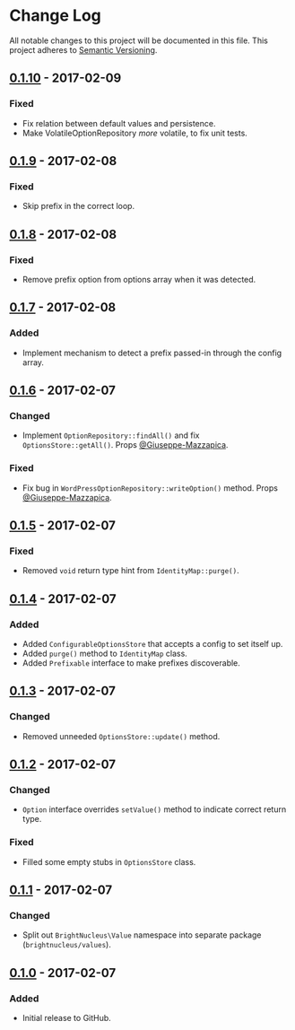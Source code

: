 # Change Log
All notable changes to this project will be documented in this file.
This project adheres to [Semantic Versioning](http://semver.org/).

## [0.1.10] - 2017-02-09
### Fixed
- Fix relation between default values and persistence.
- Make VolatileOptionRepository _more_ volatile, to fix unit tests.

## [0.1.9] - 2017-02-08
### Fixed
- Skip prefix in the correct loop.

## [0.1.8] - 2017-02-08
### Fixed
- Remove prefix option from options array when it was detected.

## [0.1.7] - 2017-02-08
### Added
- Implement mechanism to detect a prefix passed-in through the config array.

## [0.1.6] - 2017-02-07
### Changed
- Implement `OptionRepository::findAll()` and fix `OptionsStore::getAll()`. Props [@Giuseppe-Mazzapica](https://github.com/Giuseppe-Mazzapica).

### Fixed
- Fix bug in `WordPressOptionRepository::writeOption()` method. Props [@Giuseppe-Mazzapica](https://github.com/Giuseppe-Mazzapica).

## [0.1.5] - 2017-02-07
### Fixed
- Removed `void` return type hint from `IdentityMap::purge()`.

## [0.1.4] - 2017-02-07
### Added
- Added `ConfigurableOptionsStore` that accepts a config to set itself up.
- Added `purge()` method to `IdentityMap` class.
- Added `Prefixable` interface to make prefixes discoverable.

## [0.1.3] - 2017-02-07
### Changed
- Removed unneeded `OptionsStore::update()` method.

## [0.1.2] - 2017-02-07
### Changed
- `Option` interface overrides `setValue()` method to indicate correct return type.

### Fixed
- Filled some empty stubs in `OptionsStore` class.

## [0.1.1] - 2017-02-07
### Changed
- Split out `BrightNucleus\Value` namespace into separate package (`brightnucleus/values`).

## [0.1.0] - 2017-02-07
### Added
- Initial release to GitHub.

[0.1.10]: https://github.com/brightnucleus/options-store/compare/v0.1.9...v0.1.10
[0.1.9]: https://github.com/brightnucleus/options-store/compare/v0.1.8...v0.1.9
[0.1.8]: https://github.com/brightnucleus/options-store/compare/v0.1.7...v0.1.8
[0.1.7]: https://github.com/brightnucleus/options-store/compare/v0.1.6...v0.1.7
[0.1.6]: https://github.com/brightnucleus/options-store/compare/v0.1.5...v0.1.6
[0.1.5]: https://github.com/brightnucleus/options-store/compare/v0.1.4...v0.1.5
[0.1.4]: https://github.com/brightnucleus/options-store/compare/v0.1.3...v0.1.4
[0.1.3]: https://github.com/brightnucleus/options-store/compare/v0.1.2...v0.1.3
[0.1.2]: https://github.com/brightnucleus/options-store/compare/v0.1.1...v0.1.2
[0.1.1]: https://github.com/brightnucleus/options-store/compare/v0.1.0...v0.1.1
[0.1.0]: https://github.com/brightnucleus/options-store/compare/v0.0.0...v0.1.0
